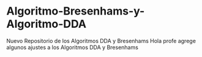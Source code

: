 # Algoritmo-Bresenhams-y-Algoritmo-DDA
Nuevo Repositorio de los Algoritmos DDA y Bresenhams
Hola profe agrege algunos ajustes a los Algoritmos DDA y Bresenhams 
